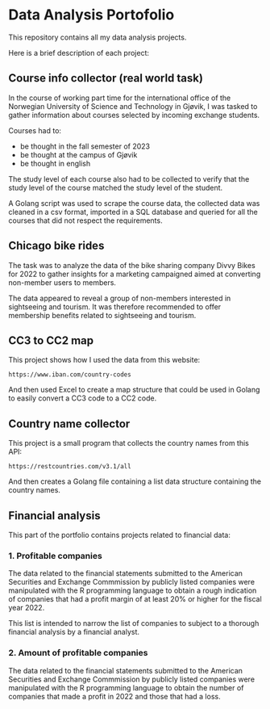# Data Analysis Portofolio

This repository contains all my data analysis projects.

Here is a brief description of each project: 

## Course info collector (real world task)

In the course of working part time for the international office of the Norwegian University of Science and Technology in Gjøvik, I was tasked to gather information about courses selected by incoming exchange students. 

Courses had to:
- be thought in the fall semester of 2023
- be thought at the campus of Gjøvik
- be thought in english

The study level of each course also had to be collected to verify that the study level of the course matched the study level of the student.

A Golang script was used to scrape the course data, the collected data was cleaned in a csv format, imported in a SQL database and queried for all the courses that did not respect the requirements.

## Chicago bike rides

The task was to analyze the data of the bike sharing company Divvy Bikes for 2022 to gather insights for a marketing campaigned aimed at converting non-member users to members.

The data appeared to reveal a group of non-members interested in sightseeing and tourism. It was therefore recommended to offer membership benefits related to sightseeing and tourism.

## CC3 to CC2 map

This project shows how I used the data from this website:

```
https://www.iban.com/country-codes
```

And then used Excel to create a map structure that could be used in Golang to easily convert a CC3 code to a CC2 code.

## Country name collector

This project is a small program that collects the country names from this API: 

```
https://restcountries.com/v3.1/all
```
And then creates a Golang file containing a list data structure containing the country names.

## Financial analysis

This part of the portfolio contains projects related to financial data: 

### 1. Profitable companies

The data related to the financial statements submitted to the American Securities and Exchange Commmission by publicly listed companies were manipulated with the R programming language to obtain a rough indication of companies that had a profit margin of at least 20% or higher for the fiscal year 2022.

This list is intended to narrow the list of companies to subject to a thorough financial analysis by a financial analyst.

### 2. Amount of profitable companies

The data related to the financial statements submitted to the American Securities and Exchange Commmission by publicly listed companies were manipulated with the R programming language to obtain the number of companies that made a profit in 2022 and those that had a loss.
